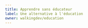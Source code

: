```yaml
---
title: Apprendre sans éducateur
label: Une alternative à l'éducation
owner: walkingdev/education
---
```

